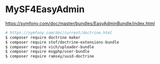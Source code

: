 # MySF4EasyAdmin
https://symfony.com/doc/master/bundles/EasyAdminBundle/index.html
```bash
# https://symfony.com/doc/current/doctrine.html
$ composer require doctrine maker
$ composer require stof/doctrine-extensions-bundle
$ composer require vich/uploader-bundle
$ composer require msgphp/user-bundle
$ composer require ramsey/uuid-doctrine
```
